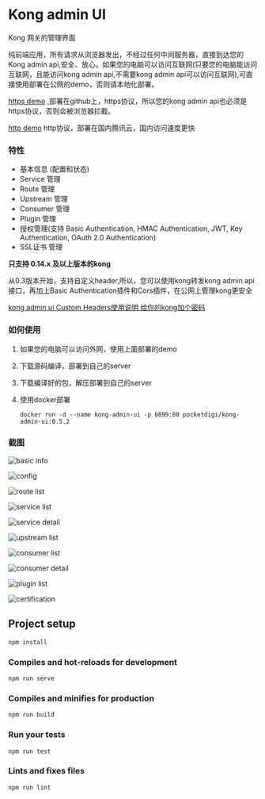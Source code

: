 # Kong admin UI

Kong 网关的管理界面

纯前端应用，所有请求从浏览器发出，不经过任何中间服务器，直接到达您的Kong admin api,安全、放心。如果您的电脑可以访问互联网(只要您的电脑能访问互联网，且能访问kong admin api,不需要kong admin api可以访问互联网),可直接使用部署在公网的demo，否则请本地化部署。


[https demo](https://pocketdigi.github.io/kong-admin-ui) ,部署在github上，https协议，所以您的kong admin api也必须是https协议，否则会被浏览器拦截。


[http demo](http://kong-admin.pocketdigi.com) http协议，部署在国内腾讯云，国内访问速度更快


### 特性
* 基本信息 (配置和状态)
* Service 管理
* Route 管理
* Upstream 管理
* Consumer 管理
* Plugin 管理
* 授权管理(支持 Basic Authentication, HMAC Authentication, JWT, Key Authentication, OAuth 2.0 Authentication)
* SSL证书 管理

**只支持 0.14.x 及以上版本的kong**

从0.3版本开始，支持自定义header,所以，您可以使用kong转发kong admin api接口，再加上Basic Authentication插件和Cors插件，在公网上管理kong更安全

[kong admin ui Custom Headers使用说明 给你的kong加个密码](https://www.pocketdigi.com/20190613/1644.html)

### 如何使用
1. 如果您的电脑可以访问外网，使用上面部署的demo
2. 下载源码编译，部署到自己的server
3. 下载编译好的包，解压部署到自己的server
4. 使用docker部署 

    ``` docker run -d --name kong-admin-ui -p 8899:80 pocketdigi/kong-admin-ui:0.5.2 ```


### 截图


![basic info](https://github.com/xiaojun207/kong-admin-ui/raw/master/docs/images/basic_info.png)

![config](https://github.com/xiaojun207/kong-admin-ui/raw/master/docs/images/config.png)

![route list](https://github.com/xiaojun207/kong-admin-ui/raw/master/docs/images/route_list.png)

![service list](https://github.com/xiaojun207/kong-admin-ui/raw/master/docs/images/service_list.png)

![service detail](https://github.com/xiaojun207/kong-admin-ui/raw/master/docs/images/service_detail.png)

![upstream list](https://github.com/xiaojun207/kong-admin-ui/raw/master/docs/images/upstream_list.png)

![consumer list](https://github.com/xiaojun207/kong-admin-ui/raw/master/docs/images/consumer_list.png)

![consumer detail](https://github.com/xiaojun207/kong-admin-ui/raw/master/docs/images/consumer_detail.png)

![plugin list](https://github.com/xiaojun207/kong-admin-ui/raw/master/docs/images/plugin_list.png)

![certification](https://github.com/xiaojun207/kong-admin-ui/raw/master/docs/images/certificate_add.png)
## Project setup
```
npm install
```

### Compiles and hot-reloads for development
```
npm run serve
```

### Compiles and minifies for production
```
npm run build
```

### Run your tests
```
npm run test
```

### Lints and fixes files
```
npm run lint
```


